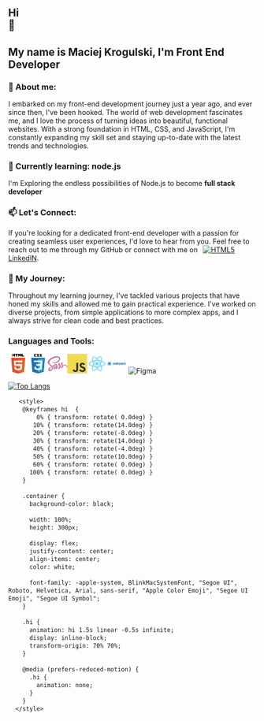 ## Hi <div class="hi">👋</div>
## My name is Maciej Krogulski, I'm Front End Developer

<h3>🌟 About me:</h3>
I embarked on my front-end development journey just a year ago, and ever since then, I've been hooked. The world of web development fascinates me, and I love the process of turning ideas into beautiful, functional websites. With a strong foundation in HTML, CSS, and JavaScript, I'm constantly expanding my skill set and staying up-to-date with the latest trends and technologies.

<h3>🚀 Currently learning: <strong>node.js</strong></h3>
I'm Exploring the endless possibilities of Node.js to become <strong>full stack developer</strong>

 <h3>📫 Let's Connect:</h3>
If you're looking for a dedicated front-end developer with a passion for creating seamless user experiences, I'd love to hear from you. Feel free to reach out to me through my GitHub or connect with me on 
<a style="margin-left: 7px" href="https://www.linkedin.com/in/maciej-krogulski-b9ab4b216/"><img style="margin-right: 7px" title="HTML5" alt="HTML5" width="16px" src="https://raw.githubusercontent.com/gauravghongde/social-icons/master/PNG/Color/LinkedIN.png" /> LinkedIN</a>.


<h3>🌱  My Journey:</h3>
Throughout my learning journey, I've tackled various projects that have honed my skills and allowed me to gain practical experience. I've worked on diverse projects, from simple applications to more complex apps, and I always strive for clean code and best practices. 

<h3 align="left">Languages and Tools:</h3> 
<p align="left"> 
 
<img align="left" title="HTML5" alt="HTML5" width="40px" src="https://raw.githubusercontent.com/github/explore/80688e429a7d4ef2fca1e82350fe8e3517d3494d/topics/html/html.png" />
<img align="left" title="CSS3" alt="CSS3" width="40px" src="https://raw.githubusercontent.com/github/explore/80688e429a7d4ef2fca1e82350fe8e3517d3494d/topics/css/css.png" />
<img  align="left" title="SASS" alt="Sass" width="40px" src="https://raw.githubusercontent.com/github/explore/80688e429a7d4ef2fca1e82350fe8e3517d3494d/topics/sass/sass.png" />
<img align="left" title="JavaScript" alt="JavaScript" width="40px" src="https://raw.githubusercontent.com/github/explore/80688e429a7d4ef2fca1e82350fe8e3517d3494d/topics/javascript/javascript.png" />
<img  align="left" title="React" alt="react" width="40px" src="https://raw.githubusercontent.com/github/explore/80688e429a7d4ef2fca1e82350fe8e3517d3494d/topics/react/react.png" />
<img src="https://raw.githubusercontent.com/devicons/devicon/d00d0969292a6569d45b06d3f350f463a0107b0d/icons/webpack/webpack-original-wordmark.svg" alt="webpack" width="40" height="40"/>
<img  alt="Figma" title="Figma" alt="Figma" width="40px" src="https://avatars.githubusercontent.com/u/5155369?s=200&v=4" />
 </p>
 
[![Top Langs](https://github-readme-stats.vercel.app/api/top-langs/?username=krogulex&layout=compact)](https://github.com/anuraghazra/github-readme-stats)
 
       <style>
        @keyframes hi  {
            0% { transform: rotate( 0.0deg) }
           10% { transform: rotate(14.0deg) }
           20% { transform: rotate(-8.0deg) }
           30% { transform: rotate(14.0deg) }
           40% { transform: rotate(-4.0deg) }
           50% { transform: rotate(10.0deg) }
           60% { transform: rotate( 0.0deg) }
          100% { transform: rotate( 0.0deg) }
        }

        .container {
          background-color: black;

          width: 100%;
          height: 300px;

          display: flex;
          justify-content: center;
          align-items: center;
          color: white;

          font-family: -apple-system, BlinkMacSystemFont, "Segoe UI", Roboto, Helvetica, Arial, sans-serif, "Apple Color Emoji", "Segoe UI Emoji", "Segoe UI Symbol";
        }

        .hi {
          animation: hi 1.5s linear -0.5s infinite;
          display: inline-block;
          transform-origin: 70% 70%;
        }

        @media (prefers-reduced-motion) {
          .hi {
            animation: none;
          }
        }
      </style>
